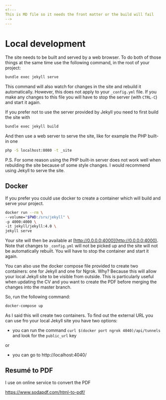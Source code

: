 ```yaml
---
<!---
This is MD file so it needs the front matter or the build will fail
-->
---
```


# Local development

The site needs to be built and served by a web browser. To do both of those things at the same time
use the following command, in the root of your project:

```bash
bundle exec jekyll serve
```

This command will also watch for changes in the site and rebuild it automatically.
However, this does not apply to your `_config.yml` file. If you make any changes to this file you will
have to stop the server (with `CTRL-C`) and start it again.

If you prefer not to use the server provided by Jekyll you need to first build the site
with

```bash
bundle exec jekyll build
```

And then use a web server to serve the site, like for example the PHP built-in one

```bash
php -S localhost:8080 -t _site
```

P.S. For some reason using the PHP built-in server does not work well when rebulding the
site because of some style changes. I would recommend using Jekyll to serve the site.

## Docker

If you prefer you could use docker to create a container which will build and serve your project.

```bash
docker run --rm \
--volume="$PWD:/srv/jekyll" \
-p 4000:4000 \
-it jekyll/jekyll:4.0 \
jekyll serve
```

Your site will then be available at [http://0.0.0.0:4000](http://0.0.0.0:4000).
Note that changes to `_config.yml` will not be picked up and the site will not be automatically
rebuilt. You will have to stop the container and start it again.

You can also use the docker compose file provided to create two containers: one for Jekyll and 
one for Ngrok. Why? Because this will allow your local Jekyll site to be visible from outside.
This is particularly useful when updating the CV and you want to create the PDF before merging
the changes into the master branch.

So, run the following command:

```bash
docker-compose up
```

As I said this will create two containers. To find out the external URL you can use fro your
local Jekyll site you have two options:

- you can run the command `curl $(docker port ngrok 4040)/api/tunnels` and look for the
`public_url` key

or

- you can go to http://localhost:4040/

## Resumé to PDF

I use on online service to convert the PDF

https://www.sodapdf.com/html-to-pdf/

